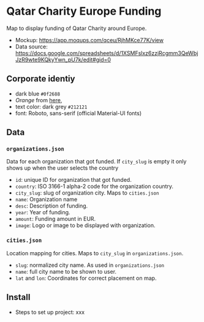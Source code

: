 # Qatar Charity Europe Funding

Map to display funding of Qatar Charity around Europe.

- Mockup: https://app.moqups.com/qceu/RjhMKce77K/view
- Data source: https://docs.google.com/spreadsheets/d/1XSMFslxz6zzjRcgmm3QeWbjJzR9wte9KQkyYwn_pU7k/edit#gid=0

## Corporate identiy
- dark blue `#0f2688`
- *Orange* from [here](http://www.material-ui.com/#/customization/colors),
- text color: dark grey `#212121`
- font: Roboto, sans-serif (official Material-UI fonts)

## Data

### `organizations.json`
Data for each organization that got funded. If `city_slug` is empty it only shows up when the user selects the country

- `id`: unique ID for organization that got funded.
- `country`: ISO 3166-1 alpha-2 code for the organization country.
- `city_slug`: slug of organization city. Maps to `cities.json`
- `name`: Organization name
- `desc`: Description of funding.
- `year`: Year of funding.
- `amount`: Funding amount in EUR.
- `image`: Logo or image to be displayed with organization.

### `cities.json`
Location mapping for cities. Maps to `city_slug` in `organizations.json`.

- `slug`: normalized city name. As used in `organizations.json`
- `name`: full city name to be shown to user.
- `lat` and `lon`: Coordinates for correct placement on map.


## Install
- Steps to set up project: xxx


